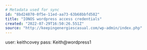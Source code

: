 ```yaml
---
# Metadata used for sync
id: "8bd24870-0f5e-11ed-aa73-63b68bbfd582"
title: "IONOS wordpress access credentials"
created: "2022-07-29T16:50:26.551Z"
source: "http://keepingenergiescasual.com/wp-admin/index.php"
---
```

user: keithcovey
pass: Keith@wordpress1